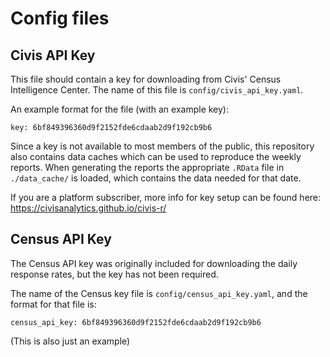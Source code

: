 # Config files


## Civis API Key

This file should contain a key for downloading from Civis' Census Intelligence Center. The name of this file is `config/civis_api_key.yaml`.

An example format for the file (with an example key):
```
key: 6bf849396360d9f2152fde6cdaab2d9f192cb9b6
```

Since a key is not available to most members of the public, this repository also contains data caches which can be used to reproduce the weekly reports. When generating the reports the appropriate `.RData` file in `./data_cache/` is loaded, which contains the data needed for that date.

If you are a platform subscriber, more info for key setup can be found here: https://civisanalytics.github.io/civis-r/

## Census API Key

The Census API key was originally included for downloading the daily response rates, but the key has not been required.

The name of the Census key file is `config/census_api_key.yaml`, and the format for that file is:

```
census_api_key: 6bf849396360d9f2152fde6cdaab2d9f192cb9b6
```

(This is also just an example)

